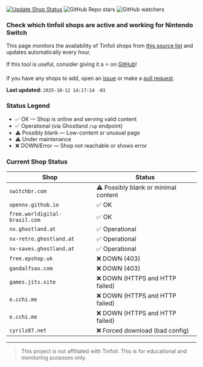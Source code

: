 [![Update Shop Status](https://github.com/melogabriel/tinfoil-shops-status/actions/workflows/update.yml/badge.svg)](https://github.com/melogabriel/tinfoil-shops-status/actions/workflows/update.yml) ![GitHub Repo stars](https://img.shields.io/github/stars/melogabriel/tinfoil-shops-status) ![GitHub watchers](https://img.shields.io/github/watchers/melogabriel/tinfoil-shops-status)

### Check which tinfoil shops are active and working for Nintendo Switch

This page monitors the availability of Tinfoil shops from [this source list](https://opennx.github.io) and updates automatically every hour.

If this tool is useful, consider giving it a ⭐ on [GitHub](https://github.com/melogabriel/tinfoil-shops-status)!

If you have any shops to add, open an [issue](https://github.com/OpenNX/opennx.github.io/issues/new/choose) or make a [pull request](https://github.com/OpenNX/opennx.github.io/pulls).

**Last updated:** `2025-10-12 14:17:14 -03` 

### Status Legend
- ✅ OK — Shop is online and serving valid content
- ✅ Operational (via Ghostland `/up` endpoint)
- ⚠️ Possibly blank — Low-content or unusual page
- ⚠️ Under maintenance
- ❌ DOWN/Error — Shop not reachable or shows error

### Current Shop Status

| Shop | Status |
|------|--------|
| `switchbr.com` | ⚠️ Possibly blank or minimal content |
| `opennx.github.io` | ✅ OK |
| `free.worldigital-brasil.com` | ✅ OK |
| `nx.ghostland.at` | ✅ Operational |
| `nx-retro.ghostland.at` | ✅ Operational |
| `nx-saves.ghostland.at` | ✅ Operational |
| `free.epshop.uk` | ❌ DOWN (403) |
| `gandalfsax.com` | ❌ DOWN (403) |
| `games.jits.site` | ❌ DOWN (HTTPS and HTTP failed) |
| `e.cchi.me` | ❌ DOWN (HTTPS and HTTP failed) |
| `e.cchi.me` | ❌ DOWN (HTTPS and HTTP failed) |
| `cyrilz87.net` | ❌ Forced download (bad config) |

---
> This project is not affiliated with Tinfoil. This is for educational and monitoring purposes only.
